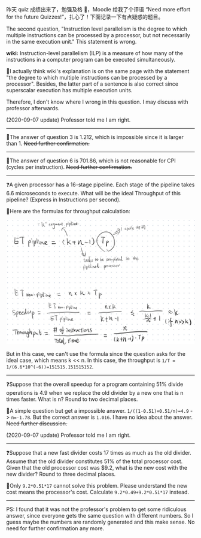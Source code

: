 昨天 quiz 成绩出来了，勉强及格 🤣，Moodle 给我了个评语 “Need more effort for the future Quizzes!”，扎心了！下面记录一下有点疑惑的题目。



The second question, "Instruction level parallelism is the degree to which multiple instructions can be processed by a processor, but not necessarily in the same execution unit." This statement is wrong.

**wiki:** Instruction-level parallelism (ILP) is a measure of how many of the instructions in a computer program can be executed simultaneously.

👧I actually think wiki's explanation is on the same page with the statement "the degree to which multiple instructions can be processed by a processor". Besides, the latter part of a sentence is also correct since superscalar execution has multiple execution units.

Therefore, I don't know where I wrong in this question. I may discuss with professor afterwards.

(2020-09-07 update) Professor told me I am right.

---

👧The answer of question 3 is 1.212, which is impossible since it is larger than 1. ~~Need further confirmation.~~

---

👧The answer of question 6 is 701.86, which is not reasonable for CPI (cycles per instruction). ~~Need further confirmation.~~

---

❓A given processor has a 16-stage pipeline. Each stage of the pipeline takes 6.6  microseconds to execute. What will be the ideal Throughput of this pipeline? (Express in Instructions per second).

🤔Here are the formulas for throughput calculation:

![](image/2020-09-06-throughput-calculation.jpg)

But in this case, we can't use the formula since the question asks for the ideal case, which means k << n. In this case, the throughput is `1/T = 1/(6.6*10^(-6))=151515.151515152`.

---

❓Suppose that the overall speedup for a program containing 51% divide operations is 4.9 when we replace the old divider by a new one that is n times faster. What is n? Round to two decimal places.

🤔A simple question but get a impossible answer. `1/((1-0.51)+0.51/n)=4.9` -> `n=-1.78`. But the correct answer is `1.016`. I have no idea about the answer. ~~Need further discussion.~~

(2020-09-07 update) Professor told me I am right.

---

❓Suppose that a new fast divider costs 17 times as much as the old divider. Assume that the old divider constitutes 51% of the total processor cost. Given that the old processor cost was $9.2, what is the new cost with the new divider? Round to three decimal places.

🤔Only `9.2*0.51*17` cannot solve this problem. Please understand the new cost means the processor's cost. Calculate `9.2*0.49+9.2*0.51*17` instead.

---

PS: I found that it was not the professor's problem to get some ridiculous answer, since everyone gets the same question with different numbers. So I guess maybe the numbers are randomly generated and this make sense. No need for further confirmation any more.